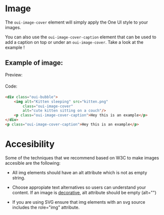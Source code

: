 # Image

The `oui-image-cover` element will simply apply the One UI style to your images.

You can also use the `oui-image-cover-caption` element that can be used to add a caption on top or under an `oui-image-cover`.
Take a look at the example !

## Example of image:

<div  class="previewCode">
    <div class="preview-item">
        <span style="margin-bottom: 20px;display:block;">Preview:</span>
        <div id="phone-container">
            <div id="phone-shadows"></div>
            <div id="phone-sidebutton"></div>
            <div id="phone-ltbutton"></div>
            <div id="phone-lbbutton"></div>
            <div id="phone-camera">
                <div id="phone-lens"></div>
            </div>
            <object id="phone-screen" title="Phone containing an example of the current component" data="examples/image.html" type="text/html" style="">
            </object>
        </div>
    </div>
    <div class="code-item">
        <span style="margin-bottom: 20px;display:block;">Code:</span>

```html
<div class="oui-bubble">
    <img alt="Kitten sleeping" src="kitten.png"
        class="oui-image-cover"
        alt="cute kitten sitting on a couch"/>
    <p class="oui-image-cover-caption">Hey this is an example</p>
</div>
<p class="oui-image-cover-caption">Hey this is an example</p>
```

</div>
</div>

# Accesibility

Some of the techniques that we recommend based on W3C to make images accesible are the following:

- All img elements should have an alt attribute which is not as empty string.

- Choose appropiate text alternatives so users can understand your content. If an image is [decorative](https://www.w3.org/WAI/tutorials/images/decorative/), alt attribute should be empty (alt="")

- If you are using SVG ensure that img elements with an svg source includes the role="img" attribute.
